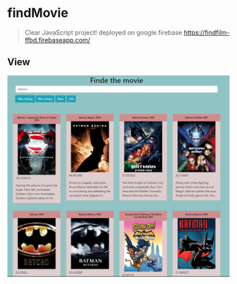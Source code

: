 # findMovie

> Clear JavaScript project! deployed on google.firebase https://findfilm-ffbd.firebaseapp.com/ 

## View

![Screenshot](findMovie.PNG)


